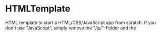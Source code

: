 HTMLTemplate
============

HTML template to start a HTML/CSS/JavaScript app from scratch.
If you don't use "JavaScript", simply remove the "/js/"-Folder and the
<script>-Tag in the header (<head> of *.html).

To add new functions, edit "/js/template.js".
To add more handles, edit "/js/registerHandlers.js".

The script "rename.sh" is used to rename a small Project from "template" to an other name.
  1. copy the whole folder (including /js/ and /layout/) to your specific location.
  2. start >./rename.sh <New Name>
     eg.
     ./rename.sh HelloWorld
  
